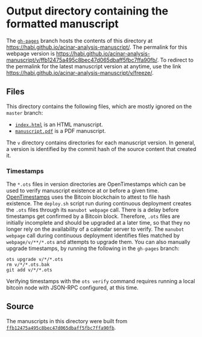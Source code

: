 # Output directory containing the formatted manuscript

The [`gh-pages`](https://github.com/habi/acinar-analysis-manuscript/tree/gh-pages) branch hosts the contents of this directory at <https://habi.github.io/acinar-analysis-manuscript/>.
The permalink for this webpage version is <https://habi.github.io/acinar-analysis-manuscript/v/ffb12475a495c8bec47d065dbaff5fbc7ffa90fb/>.
To redirect to the permalink for the latest manuscript version at anytime, use the link <https://habi.github.io/acinar-analysis-manuscript/v/freeze/>.

## Files

This directory contains the following files, which are mostly ignored on the `master` branch:

+ [`index.html`](index.html) is an HTML manuscript.
+ [`manuscript.pdf`](manuscript.pdf) is a PDF manuscript.

The `v` directory contains directories for each manuscript version.
In general, a version is identified by the commit hash of the source content that created it.

### Timestamps

The `*.ots` files in version directories are OpenTimestamps which can be used to verify manuscript existence at or before a given time.
[OpenTimestamps](https://opentimestamps.org/) uses the Bitcoin blockchain to attest to file hash existence.
The `deploy.sh` script run during continuous deployment creates the `.ots` files through its `manubot webpage` call.
There is a delay before timestamps get confirmed by a Bitcoin block.
Therefore, `.ots` files are initially incomplete and should be upgraded at a later time, so that they no longer rely on the availability of a calendar server to verify.
The `manubot webpage` call during continuous deployment identifies files matched by `webpage/v/**/*.ots` and attempts to upgrade them.
You can also manually upgrade timestamps, by running the following in the `gh-pages` branch:

```shell
ots upgrade v/*/*.ots
rm v/*/*.ots.bak
git add v/*/*.ots
```

Verifying timestamps with the `ots verify` command requires running a local bitcoin node with JSON-RPC configured, at this time.

## Source

The manuscripts in this directory were built from
[`ffb12475a495c8bec47d065dbaff5fbc7ffa90fb`](https://github.com/habi/acinar-analysis-manuscript/commit/ffb12475a495c8bec47d065dbaff5fbc7ffa90fb).
